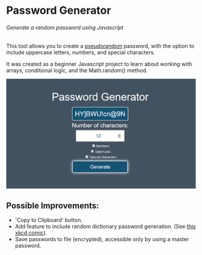 # Password Generator
###### Generate a random password using Javascript

This tool allows you to create a [pseudorandom](https://en.wikipedia.org/wiki/Pseudorandomness) password, with the option to include uppercase letters, numbers, and special characters.

It was created as a beginner Javascript project to learn about working with arrays, conditional logic, and the Math.random() method.

![Image of site in action](screenshot.png)

## Possible Improvements:
- 'Copy to Clipboard' button.
- Add feature to include random dictionary password generation. (See [this xkcd comic](https://xkcd.com/936/)).
- Save passwords to file (encrypted), accessible only by using a master password.